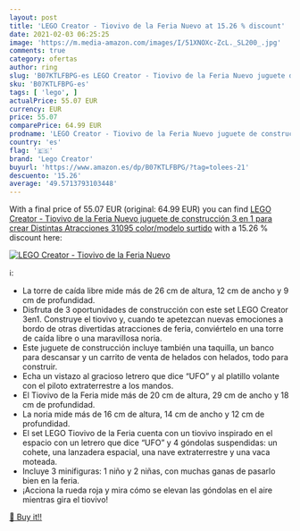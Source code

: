```yaml
---
layout: post
title: 'LEGO Creator - Tiovivo de la Feria Nuevo at 15.26 % discount'
date: 2021-02-03 06:25:25
image: 'https://m.media-amazon.com/images/I/51XNOXc-ZcL._SL200_.jpg'
comments: true
category: ofertas
author: ring
slug: 'B07KTLFBPG-es LEGO Creator - Tiovivo de la Feria Nuevo juguete de...'
sku: 'B07KTLFBPG-es'
tags: [ 'lego', ]
actualPrice: 55.07 EUR
currency: EUR
price: 55.07
comparePrice: 64.99 EUR
prodname: 'LEGO Creator - Tiovivo de la Feria Nuevo juguete de construcción 3 en 1 para crear Distintas Atracciones  31095    color/modelo surtido'
country: 'es'
flag: '🇪🇸'
brand: 'Lego Creator'
buyurl: 'https://www.amazon.es/dp/B07KTLFBPG/?tag=tolees-21'
descuento: '15.26'
average: '49.5713793103448'
---
```


With a final price of 55.07 EUR (original: 64.99 EUR) you can find [LEGO Creator - Tiovivo de la Feria Nuevo juguete de construcción 3 en 1 para crear Distintas Atracciones  31095    color/modelo surtido](https://www.amazon.es/dp/B07KTLFBPG/?tag=tolees-21) with a  15.26 % discount here:

[![LEGO Creator - Tiovivo de la Feria Nuevo](https://m.media-amazon.com/images/I/51XNOXc-ZcL._SL200_.jpg)](https://www.amazon.es/dp/B07KTLFBPG/?tag=tolees-21)

ℹ️:

- La torre de caída libre mide más de 26 cm de altura, 12 cm de ancho y 9 cm de profundidad.
- Disfruta de 3 oportunidades de construcción con este set LEGO Creator 3en1. Construye el tiovivo y, cuando te apetezcan nuevas emociones a bordo de otras divertidas atracciones de feria, conviértelo en una torre de caída libre o una maravillosa noria.
- Este juguete de construcción incluye también una taquilla, un banco para descansar y un carrito de venta de helados con helados, todo para construir.
- Echa un vistazo al gracioso letrero que dice “UFO” y al platillo volante con el piloto extraterrestre a los mandos.
- El Tiovivo de la Feria mide más de 20 cm de altura, 29 cm de ancho y 18 cm de profundidad.
- La noria mide más de 16 cm de altura, 14 cm de ancho y 12 cm de profundidad.
- El set LEGO Tiovivo de la Feria cuenta con un tiovivo inspirado en el espacio con un letrero que dice “UFO” y 4 góndolas suspendidas: un cohete, una lanzadera espacial, una nave extraterrestre y una vaca moteada.
- Incluye 3 minifiguras: 1 niño y 2 niñas, con muchas ganas de pasarlo bien en la feria.
- ¡Acciona la rueda roja y mira cómo se elevan las góndolas en el aire mientras gira el tiovivo!

[🛒 Buy it!!](https://www.amazon.es/dp/B07KTLFBPG/?tag=tolees-21)
